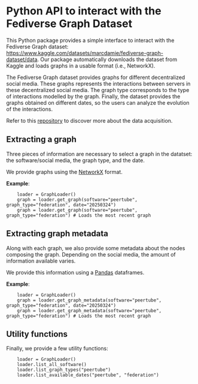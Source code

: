# Python API to interact with the Fediverse Graph Dataset

This Python package provides a simple interface to interact with the Fediverse Graph dataset: https://www.kaggle.com/datasets/marcdamie/fediverse-graph-dataset/data.
Our package automatically downloads the dataset from Kaggle and loads graphs in a usable format (i.e., NetworkX).

The Fediverse Graph dataset provides graphs for different decentralized social media.
These graphs represents the interactions between servers in these decentralized social media.
The graph type corresponds to the type of interactions modelled by the graph.
Finally, the dataset provides the graphs obtained on different dates, so the users can analyze the evolution of the interactions.

Refer to this [repository](https://github.com/MarcT0K/Franck) to discover more about the data acquisition.

## Extracting a graph 

Three pieces of information are necessary to select a graph in the datatset: the software/social media, the graph type, and the date.

We provide graphs using the [NetworkX](https://networkx.org/) format.

**Example**:
```python3
    loader = GraphLoader()
    graph = loader.get_graph(software="peertube", graph_type="federation", date="20250324")
    graph = loader.get_graph(software="peertube", graph_type="federation") # Loads the most recent graph
```


## Extracting graph metadata

Along with each graph, we also provide some metadata about the nodes composing the graph.
Depending on the social media, the amount of information available varies.

We provide this information using a [Pandas](https://pandas.pydata.org/) dataframes.

**Example**:

```python3
    loader = GraphLoader()
    graph = loader.get_graph_metadata(software="peertube", graph_type="federation", date="20250324")
    graph = loader.get_graph_metadata(software="peertube", graph_type="federation") # Loads the most recent graph
```

## Utility functions

Finally, we provide a few utility functions:

```python3
    loader = GraphLoader()
    loader.list_all_software()
    loader.list_graph_types("peertube")
    loader.list_available_dates("peertube", "federation")
```
